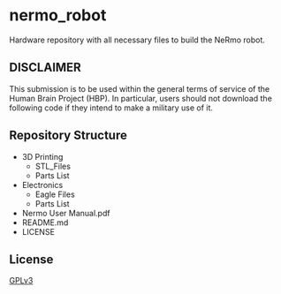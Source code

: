# nermo_robot
 Hardware repository with all necessary files to build the NeRmo robot.

## DISCLAIMER

 This submission is to be used within the general terms of service of the Human Brain Project (HBP). In particular, users should not download the following code if they intend to make a military use of it.

## Repository Structure
* 3D Printing
	* STL_Files
	* Parts List
* Electronics
	* Eagle Files
	* Parts List
* Nermo User Manual.pdf
* README.md
* LICENSE

## License
[GPLv3](https://fsf.org/)
